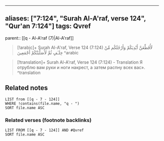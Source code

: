
---
aliases: ["7:124", "Surah Al-A'raf, verse 124", "Qur'an 7:124"]
tags: Qvref
---

parent:: [[q - Al-A'raf (7)|Al-A'raf]]

> [!arabic]+ Surah Al-A'raf, Verse 124 (7:124)
> <span class="quran-arabic">لَأُقَطِّعَنَّ أَيْدِيَكُمْ وَأَرْجُلَكُم مِّنْ خِلَـٰفٍ ثُمَّ لَأُصَلِّبَنَّكُمْ أَجْمَعِينَ</span>
^arabic

> [!translation]+ Surah Al-A'raf, Verse 124 (7:124) - Translation
> Я отрублю вам руки и ноги накрест, а затем распну всех вас».
^translation



## Related notes
```dataview
LIST from [[q - 7 - 124]]
WHERE !contains(file.name, "q - ")
SORT file.name ASC
```

### Related verses (footnote backlinks)
```dataview
LIST FROM [[q - 7 - 124]] AND #Qvref
SORT file.name ASC
```

